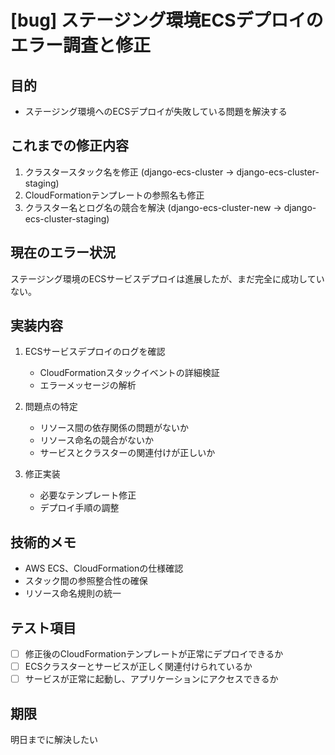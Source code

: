 # [bug] ステージング環境ECSデプロイのエラー調査と修正

## 目的
- ステージング環境へのECSデプロイが失敗している問題を解決する

## これまでの修正内容
1. クラスタースタック名を修正 (django-ecs-cluster → django-ecs-cluster-staging)
2. CloudFormationテンプレートの参照名も修正
3. クラスター名とログ名の競合を解決 (django-ecs-cluster-new → django-ecs-cluster-staging)

## 現在のエラー状況
ステージング環境のECSサービスデプロイは進展したが、まだ完全に成功していない。

## 実装内容
1. ECSサービスデプロイのログを確認
   - CloudFormationスタックイベントの詳細検証
   - エラーメッセージの解析

2. 問題点の特定
   - リソース間の依存関係の問題がないか
   - リソース命名の競合がないか
   - サービスとクラスターの関連付けが正しいか

3. 修正実装
   - 必要なテンプレート修正
   - デプロイ手順の調整

## 技術的メモ
- AWS ECS、CloudFormationの仕様確認
- スタック間の参照整合性の確保
- リソース命名規則の統一

## テスト項目
- [ ] 修正後のCloudFormationテンプレートが正常にデプロイできるか
- [ ] ECSクラスターとサービスが正しく関連付けられているか
- [ ] サービスが正常に起動し、アプリケーションにアクセスできるか

## 期限
明日までに解決したい 